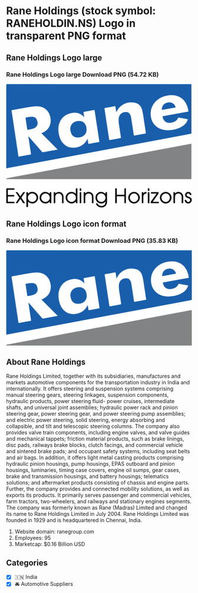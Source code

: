 # Rane Holdings (stock symbol: RANEHOLDIN.NS) Logo in transparent PNG format

## Rane Holdings Logo large

### Rane Holdings Logo large Download PNG (54.72 KB)

![Rane Holdings Logo large Download PNG (54.72 KB)](/img/orig/RANEHOLDIN.NS_BIG-7e4e0014.png)

## Rane Holdings Logo icon format

### Rane Holdings Logo icon format Download PNG (35.83 KB)

![Rane Holdings Logo icon format Download PNG (35.83 KB)](/img/orig/RANEHOLDIN.NS-94dc14b5.png)

## About Rane Holdings

Rane Holdings Limited, together with its subsidiaries, manufactures and markets automotive components for the transportation industry in India and internationally. It offers steering and suspension systems comprising manual steering gears, steering linkages, suspension components, hydraulic products, power steering fluid- power cruises, intermediate shafts, and universal joint assemblies; hydraulic power rack and pinion steering gear, power steering gear, and power steering pump assemblies; and electric power steering, solid steering, energy absorbing and collapsible, and tilt and telescopic steering columns. The company also provides valve train components, including engine valves, and valve guides and mechanical tappets; friction material products, such as brake linings, disc pads, railways brake blocks, clutch facings, and commercial vehicle and sintered brake pads; and occupant safety systems, including seat belts and air bags. In addition, it offers light metal casting products comprising hydraulic pinion housings, pump housings, EPAS outboard and pinion housings, luminaries, timing case covers, engine oil sumps, gear cases, brake and transmission housings, and battery housings; telematics solutions; and aftermarket products consisting of chassis and engine parts. Further, the company provides and connected mobility solutions, as well as exports its products. It primarily serves passenger and commercial vehicles, farm tractors, two-wheelers, and railways and stationary engines segments. The company was formerly known as Rane (Madras) Limited and changed its name to Rane Holdings Limited in July 2004. Rane Holdings Limited was founded in 1929 and is headquartered in Chennai, India.

1. Website domain: ranegroup.com
2. Employees: 95
3. Marketcap: $0.16 Billion USD


## Categories
- [x] 🇮🇳 India
- [x] 🚘 Automotive Suppliers
